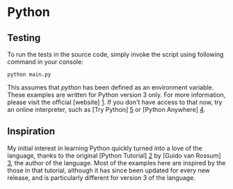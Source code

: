 # Python

## Testing

To run the tests in the source code, simply invoke the script using following command in your console:

    python main.py

This assumes that *python* has been defined as an environment variable.  These examples are written for Python version 3 only.  For more information, please visit the official [website] [1].  If you don't have access to that now, try an online interpreter, such as [Try Python] [5] or [Python Anywhere] [4].

## Inspiration

My initial interest in learning Python quickly turned into a love of the language, thanks to the original [Python Tutorial] [2] by [Guido van Rossum] [3], the author of the language.  Most of the examples here are inspired by the those in that tutorial, although it has since been updated for every new release, and is particularly different for version 3 of the language.

[1]: http://python.org/ "Python Programming Language &dash; Official Website"
[2]: http://docs.python.org/release/2.5.2/tut/tut.html "Python Tutorial"
[3]: http://www.python.org/~guido/ "Guido van Rossum"
[4]: https://www.pythonanywhere.com/ "Python Anywhere"
[5]: http://www.trypython.org/ "Try Python"
